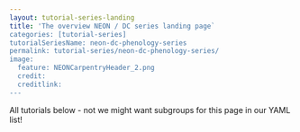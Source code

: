 ```yaml
---
layout: tutorial-series-landing
title: 'The overview NEON / DC series landing page`
categories: [tutorial-series]
tutorialSeriesName: neon-dc-phenology-series
permalink: tutorial-series/neon-dc-phenology-series/
image:
  feature: NEONCarpentryHeader_2.png
  credit: 
  creditlink: 
---
```


All tutorials below - not we might want subgroups for this page in our YAML list!